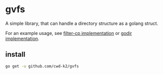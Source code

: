 # gvfs

A simple library, that can handle a directory structure as a golang struct.

For an example usage, see [filter-cp implementation](./examples/filter-cp/main.go) or [godir implementation](./examples/godir/main.go).

## install

```sh
go get -u github.com/cwd-k2/gvfs
```
